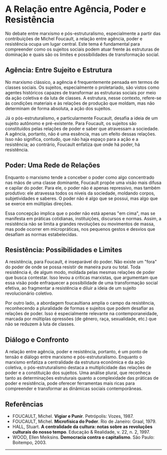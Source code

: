 
# A Relação entre Agência, Poder e Resistência

No debate entre marxismo e pós-estruturalismo, especialmente a partir das contribuições de Michel Foucault, a relação entre agência, poder e resistência ocupa um lugar central. Este tema é fundamental para compreender como os sujeitos sociais podem atuar frente às estruturas de dominação e quais são os limites e possibilidades de transformação social.

## Agência: Entre Sujeito e Estrutura

No marxismo clássico, a agência é frequentemente pensada em termos de classes sociais. Os sujeitos, especialmente o proletariado, são vistos como agentes históricos capazes de transformar as estruturas sociais por meio da ação coletiva e da luta de classes. A estrutura, nesse contexto, refere-se às condições materiais e às relações de produção que moldam, mas não determinam de forma absoluta, a ação dos sujeitos.

Já o pós-estruturalismo, e particularmente Foucault, desafia a ideia de um sujeito autônomo e pré-existente. Para Foucault, os sujeitos são constituídos pelas relações de poder e saber que atravessam a sociedade. A agência, portanto, não é uma essência, mas um efeito dessas relações. Isso não significa, contudo, que não haja espaço para a ação e a resistência; ao contrário, Foucault enfatiza que onde há poder, há resistência.

## Poder: Uma Rede de Relações

Enquanto o marxismo tende a conceber o poder como algo concentrado nas mãos de uma classe dominante, Foucault propõe uma visão mais difusa e capilar do poder. Para ele, o poder não é apenas repressivo, mas também produtivo: ele atravessa todos os níveis da sociedade, moldando corpos, subjetividades e saberes. O poder não é algo que se possui, mas algo que se exerce em múltiplas direções.

Essa concepção implica que o poder não está apenas "em cima", mas se manifesta em práticas cotidianas, instituições, discursos e normas. Assim, a resistência não se limita a grandes revoluções ou movimentos de massa, mas pode ocorrer em micropráticas, nos pequenos gestos e desvios que desafiam as normas estabelecidas.

## Resistência: Possibilidades e Limites

A resistência, para Foucault, é inseparável do poder. Não existe um "fora" do poder de onde se possa resistir de maneira pura ou total. Toda resistência é, de algum modo, moldada pelas mesmas relações de poder que busca contestar. Isso levou a críticas marxistas, que argumentam que essa visão pode enfraquecer a possibilidade de uma transformação social efetiva, ao fragmentar a resistência e diluir a ideia de um sujeito revolucionário coletivo.

Por outro lado, a abordagem foucaultiana amplia o campo da resistência, reconhecendo a pluralidade de formas e sujeitos que podem desafiar as relações de poder. Isso é especialmente relevante na contemporaneidade, marcada por múltiplas opressões (de gênero, raça, sexualidade, etc.) que não se reduzem à luta de classes.

## Diálogo e Confronto

A relação entre agência, poder e resistência, portanto, é um ponto de tensão e diálogo entre marxismo e pós-estruturalismo. Enquanto o marxismo enfatiza a centralidade da estrutura econômica e da ação coletiva, o pós-estruturalismo destaca a multiplicidade das relações de poder e a constituição dos sujeitos. Uma análise plural, que reconheça tanto as determinações estruturais quanto a complexidade das práticas de poder e resistência, pode oferecer ferramentas mais ricas para compreender e transformar as dinâmicas sociais contemporâneas.

## Referências

- FOUCAULT, Michel. **Vigiar e Punir**. Petrópolis: Vozes, 1987.
- FOUCAULT, Michel. **Microfísica do Poder**. Rio de Janeiro: Graal, 1979.
- HALL, Stuart. **A centralidade da cultura: notas sobre as revoluções culturais do nosso tempo**. Educação & Realidade, v. 22, n. 2, 1997.
- WOOD, Ellen Meiksins. **Democracia contra o capitalismo**. São Paulo: Boitempo, 2003.

---
```
